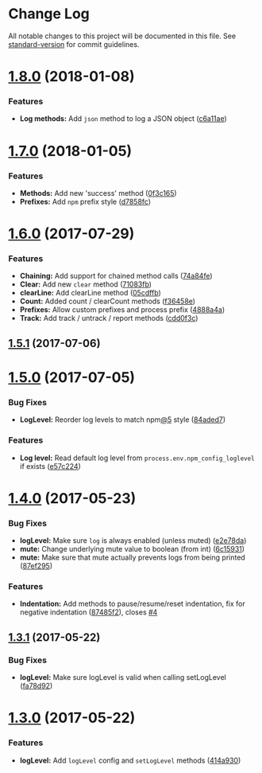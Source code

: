 # Change Log

All notable changes to this project will be documented in this file. See [standard-version](https://github.com/conventional-changelog/standard-version) for commit guidelines.

<a name="1.8.0"></a>
# [1.8.0](https://github.com/palulabs/loog/compare/v1.7.0...v1.8.0) (2018-01-08)


### Features

* **Log methods:** Add `json` method to log a JSON object ([c6a11ae](https://github.com/palulabs/loog/commit/c6a11ae))



<a name="1.7.0"></a>
# [1.7.0](https://github.com/palulabs/loog/compare/v1.6.0...v1.7.0) (2018-01-05)


### Features

* **Methods:** Add new 'success' method ([0f3c165](https://github.com/palulabs/loog/commit/0f3c165))
* **Prefixes:** Add `npm` prefix style ([d7858fc](https://github.com/palulabs/loog/commit/d7858fc))



<a name="1.6.0"></a>
# [1.6.0](https://github.com/palulabs/loog/compare/v1.5.1...v1.6.0) (2017-07-29)


### Features

* **Chaining:** Add support for chained method calls ([74a84fe](https://github.com/palulabs/loog/commit/74a84fe))
* **Clear:** Add new `clear` method ([71083fb](https://github.com/palulabs/loog/commit/71083fb))
* **clearLine:** Add clearLine method ([05cdffb](https://github.com/palulabs/loog/commit/05cdffb))
* **Count:** Added count / clearCount methods ([f36458e](https://github.com/palulabs/loog/commit/f36458e))
* **Prefixes:** Allow custom prefixes and process prefix ([4888a4a](https://github.com/palulabs/loog/commit/4888a4a))
* **Track:** Add track / untrack / report methods ([cdd0f3c](https://github.com/palulabs/loog/commit/cdd0f3c))



<a name="1.5.1"></a>
## [1.5.1](https://github.com/palulabs/loog/compare/v1.5.0...v1.5.1) (2017-07-06)



<a name="1.5.0"></a>
# [1.5.0](https://github.com/palulabs/loog/compare/v1.4.0...v1.5.0) (2017-07-05)


### Bug Fixes

* **LogLevel:** Reorder log levels to match npm[@5](https://github.com/5) style ([84aded7](https://github.com/palulabs/loog/commit/84aded7))


### Features

* **Log level:** Read default log level from `process.env.npm_config_loglevel` if exists ([e57c224](https://github.com/palulabs/loog/commit/e57c224))



<a name="1.4.0"></a>
# [1.4.0](https://github.com/palulabs/loog/compare/v1.3.1...v1.4.0) (2017-05-23)


### Bug Fixes

* **logLevel:** Make sure `log` is always enabled (unless muted) ([e2e78da](https://github.com/palulabs/loog/commit/e2e78da))
* **mute:** Change underlying mute value to boolean (from int) ([6c15931](https://github.com/palulabs/loog/commit/6c15931))
* **mute:** Make sure that mute actually prevents logs from being printed ([87ef295](https://github.com/palulabs/loog/commit/87ef295))


### Features

* **Indentation:** Add methods to pause/resume/reset indentation, fix for negative indentation ([87485f2](https://github.com/palulabs/loog/commit/87485f2)), closes [#4](https://github.com/palulabs/loog/issues/4)



<a name="1.3.1"></a>
## [1.3.1](https://github.com/palulabs/loog/compare/v1.3.0...v1.3.1) (2017-05-22)


### Bug Fixes

* **logLevel:** Make sure logLevel is valid when calling setLogLevel ([fa78d92](https://github.com/palulabs/loog/commit/fa78d92))



<a name="1.3.0"></a>
# [1.3.0](https://github.com/palulabs/loog/compare/v1.2.2...v1.3.0) (2017-05-22)


### Features

* **logLevel:** Add `logLevel` config and `setLogLevel` methods ([414a930](https://github.com/palulabs/loog/commit/414a930))
